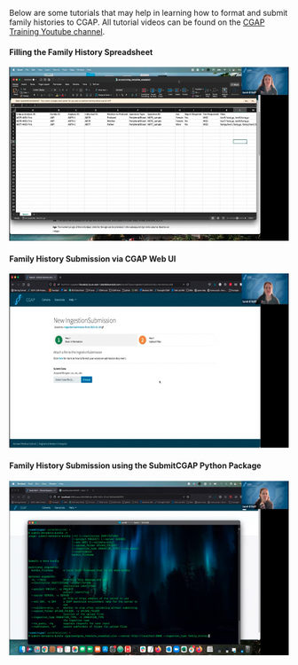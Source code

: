 Below are some tutorials that may help in learning how to format and submit
family histories to CGAP.
All tutorial videos can be found on the [CGAP Training Youtube channel](https://www.youtube.com/@cgaptraining).

#### Filling the Family History Spreadsheet
[<img src="https://github.com/dbmi-bgm/cgap-portal/raw/master/docs/public/help/help_linked_docs/spreadsheets.png" width="560" height="315"/>](https://www.youtube.com/watch?v=2VbYXQmS66s&t=238s "Pedigree Spreadsheets")

#### Family History Submission via CGAP Web UI
[<img src="https://github.com/dbmi-bgm/cgap-portal/raw/master/docs/public/help/help_linked_docs/submit_ui.png" width="560" height="315"/>](https://www.youtube.com/watch?v=dEiMlad4K2A&t=150s "Pedigree Web UI Submission")

#### Family History Submission using the SubmitCGAP Python Package
[<img src="https://github.com/dbmi-bgm/cgap-portal/raw/master/docs/public/help/help_linked_docs/submit_cli.png" width="560" height="315"/>](https://www.youtube.com/watch?v=4Su3a7AE0HY&t=330s "CLI Submission")
